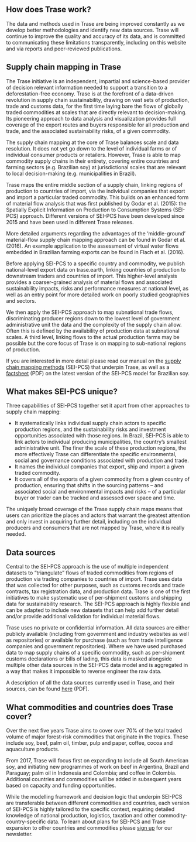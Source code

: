 ## How does Trase work?

The data and methods used in Trase are being improved constantly as we develop better 
methodologies and identify new data sources. Trase will continue to improve the quality and 
accuracy of its data, and is committed to communicating these limitations transparently, 
including on this website and via reports and peer-reviewed publications.

## Supply chain mapping in Trase
The Trase initiative is an independent, impartial and science-based provider of decision relevant
information needed to support a transition to a deforestation-free economy. Trase is at the 
forefront of a data-driven revolution in supply chain sustainability, drawing on vast sets of 
production, trade and customs data, for the first time laying bare the flows of globally traded 
commodities at scales that are directly relevant to decision-making. Its pioneering approach to 
data analysis and visualization provides full coverage of the export routes and buyers 
responsible for all production and trade, and the associated sustainability risks, of a given 
commodity.

The supply chain mapping at the core of Trase balances scale and data resolution. It does not yet
go down to the level of individual farms or of individual consumer products or retailers. 
However, Trase is able to map commodity supply chains in their entirety, covering entire 
countries and farming sectors (e.g. Brazilian soy) at jurisdictional scales that are relevant to
local decision-making (e.g. municipalities in Brazil).

Trase maps the entire middle section of a supply chain, linking regions of production to 
countries of import, via the individual companies that export and import a particular traded 
commodity. This builds on an enhanced form of material flow analysis that was first published by 
Godar et al. (2015): the Spatially Explicit Information on Production to Consumption Systems 
(SEI-PCS) approach. Different versions of SEI-PCS have been developed since 2015 and have been 
used in different Trase releases.

More detailed arguments regarding the advantages of the ‘middle-ground’ material-flow supply 
chain mapping approach can be found in Godar et al. (2016). An example application to the 
assessment of virtual water flows embedded in Brazilian farming exports can be found in Flach et 
al. (2016).

Before applying SEI-PCS to a specific country and commodity, we publish national-level export 
data on trase.earth, linking countries of production to downstream traders and countries of 
import. This higher-level analysis provides a coarser-grained analysis of material flows and 
associated sustainability impacts, risks and performance measures at national level, as well as 
an entry point for more detailed work on poorly studied geographies and sectors.

We then apply the SEI-PCS approach to map subnational trade flows, discriminating producer 
regions down to the lowest level of government administrative unit the data and the complexity of
the supply chain allow. Often this is defined by the availability of production data at 
subnational scales. A third level, linking flows to the actual production farms may be possible 
but the core focus of Trase is on mapping to sub-national regions of production.

If you are interested in more detail please read our manual on the
[supply chain mapping methods](http://resources.trase.earth/documents/Trase_supply_chain_mapping_manual.pdf)
(SEI-PCS) that underpin Trase, as well as a
[factsheet](http://resources.trase.earth/documents/SEI-PCS_2_2_Factsheet.pdf)
(PDF) on the latest version of the SEI-PCS model for Brazilian soy.

## What makes SEI-PCS unique?

Three capabilities of SEI-PCS together set it apart from other approaches to supply chain mapping:
  - It systematically links individual supply chain actors to specific production regions, and
   the sustainability risks and investment opportunities associated with those regions. In Brazil,
   SEI-PCS is able to link actors to individual producing municipalities, the country’s smallest 
   administrative unit. The finer the scale of these production regions, the more effectively 
   Trase can differentiate the specific environmental, social and governance conditions 
   associated with production and trade.
  - It names the individual companies that export, ship and import a given traded commodity.
  - It covers all of the exports of a given commodity from a given country of production,
    ensuring that shifts in the sourcing patterns – and associated social and environmental impacts
    and risks – of a particular buyer or trader can be tracked and assessed over space and time.

The uniquely broad coverage of the Trase supply chain maps means that users can prioritize the 
places and actors that warrant the greatest attention and only invest in acquiring further 
detail, including on the individual producers and consumers that are not mapped by Trase, where 
it is really needed.

## Data sources

Central to the SEI-PCS approach is the use of multiple independent datasets to “triangulate” 
flows of traded commodities from regions of production via trading companies to countries of 
import. Trase uses data that was collected for other purposes, such as customs records and trade 
contracts, tax registration data, and production data. Trase is one of the first initiatives to 
make systematic use of per-shipment customs and shipping data for sustainability research. The 
SEI-PCS approach is highly flexible and can be adapted to include new datasets that can help add 
further detail and/or provide additional validation for individual material flows.

Trase uses no private or confidential information. All data sources are either publicly available
(including from government and industry websites as well as repositories) or available for 
purchase (such as from trade intelligence companies and government repositories). Where we have 
used purchased data to map supply chains of a specific commodity, such as per-shipment customs 
declarations or bills of lading, this data is masked alongside multiple other data sources in 
the SEI-PCS data model and is aggregated in a way that makes it impossible to reverse engineer 
the raw data.

A description of all the data sources currently used in Trase, and their sources, can be found 
[here](http://resources.trase.earth/documents/Trase-data-sources_release_oct_2017.pdf) (PDF).

## What commodities and countries does Trase cover?

Over the next five years Trase aims to cover over 70% of the total traded volume of major 
forest-risk commodities that originate in the tropics. These include soy, beef, palm oil, timber,
pulp and paper, coffee, cocoa and aquaculture products.

From 2017, Trase will focus first on expanding to include all South American soy, and initiating 
new programmes of work on beef in Argentina, Brazil and Paraguay; palm oil in Indonesia and 
Colombia; and coffee in Colombia. Additional countries and commodities will be added in 
subsequent years based on capacity and funding opportunities.

While the modelling framework and decision logic that underpin SEI-PCS are transferable between 
different commodities and countries, each version of SEI-PCS is highly tailored to the specific 
context, requiring detailed knowledge of national production, logistics, taxation and other 
commodity-country-specific data. To learn about plans for SEI-PCS and Trase expansion to other 
countries and commodities please [sign up](/) for our newsletter.
